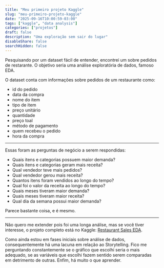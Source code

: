 ```yaml
---
title: "Meu primeiro projeto Kaggle"
slug: "meu-primeiro-projeto-kaggle"
date: "2025-09-16T10:00:59-03:00"
tags: ["kaggle", "data analysis"]
categories: ["projetos"]
draft: false
description: "Uma exploração sem sair do lugar"
disableShare: false
searchHidden: false
---
```


Pesquisando por um dataset fácil de entender, encontrei um sobre pedidos de restarante. O objetivo seria uma análise exploratória de dados, famoso EDA.

O dataset conta com informações sobre pedidos de um restaurante como:

- id do pedido
- data da compra
- nome do item
- tipo de item
- preço unitário
- quantidade
- preço toal
- método de pagamento
- quem recebeu o pedido
- hora da compra

---

Essas foram as perguntas de negócio a serem respondidas:

- Quais itens e categorias possuem maior demanda?
- Quais itens e categorias geram mais receita?
- Qual vendedor teve mais pedidos?
- Qual vendedor gerou mais receita?
- Quantos itens foram vendidos ao longo do tempo?
- Qual foi o valor da receita ao longo do tempo?
- Quais meses tiveram maior demanda?
- Quais meses tiveram maior receita?
- Qual dia da semana possui maior demanda?

Parece bastante coisa, e é mesmo.

---

Não quero me extender pois foi uma longa análise, mas se você tiver interesse, o projeto completo está no Kaggle: [Restaurant Sales EDA](https://www.kaggle.com/code/joelson91/restaurant-sales-eda).

Como ainda estou em fases iniciais sobre análise de dados, consequentemente há uma lacuna em relação ao Storytelling. Fico me perguntando constantemente se o gráfico que escolhi seria o mais adequado, se as variáveis que escolhi fazem sentido serem comparadas em detrimento de outras. Enfim, há muito o que aprender.